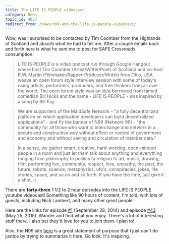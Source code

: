 ```yaml
---
title: The LIFE IS PEOPLE videocast
category: News
topic_id: 4033
redirect_from: /news/n99-and-the-life-is-people-videocast/
---
```


Wow, was I surprised to be contacted by Tim Coomber from the Highlands of Scotland and absorb what he had to tell me. After a couple emails back and forth here is what he sent me to post for SAFE Crossroads consumption:

> LIFE IS PEOPLE is a video podcast run through Google Hangout where host Tim Coomber (Artist/Writer/Poet) of Scotland and co-host R.W. Martin (Filmmaker/Rapper-Producer/Writer) from Ohio, USA weave an open forum style interview session with some of today's rising artists, performers, producers, and free thinkers from all over the world. The open forum style was an idea borrowed from famed comedian Bill Hicks and the name - LIFE IS PEOPLE - was inspired by a song by Bill Fay.

> We are supporters of the MaidSafe Network - "a fully decentralized platform on which application developers can build decentralized applications" - and fly the banner of N99 (Network 99) - "the community for all those who want to interchange and network in a secure and constructive way without effect or control of government and economy and without saving and circulation of member data."

> In a sense, we gather smart, creative, hard-working, open-minded people in a room and just let them talk about anything and everything ranging from philosophy to politics to religion to art, music, drawing, film, performing live, community, respect, love, empathy, the past, the future, robots, science, metaphysics, ufo's, conspiracies, jokes, life stories, space, and so on and so forth. If you have the time, just give it a shot. :)

There are **forty-three** 1 1/2 to 2 hour episodes into the LIFE IS PEOPLE youtube videocast! Something like 90 hours of content, I'm told, with lots of guests, including Nick Lambert, and many other great people.

Here are the links for episode [#1](https://www.youtube.com/watch?v=qXrPz0V6rqk) (September 28, 2014) and episode [#43](https://www.youtube.com/watch?v=UN9A1t2PnNE) (May 25, 2015). Wander and find what you enjoy. There's a lot of interesting stuff there. I also bet they'd love for you to join them. I plan to!

Also, the N99 site [here](https://weadvancelivefree.wordpress.com/2014/10/14/n99/) is a great statement of purpose that I just can't do justice by trying to summarize it here. Go look. It's inspiring.
